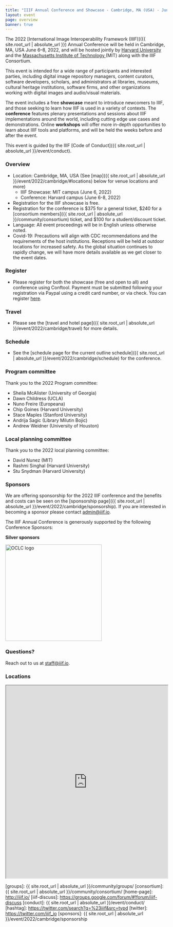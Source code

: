```yaml
---
title: "IIIF Annual Conference and Showcase - Cambridge, MA (USA) - June 6-8, 2022"
layout: event
page: overview
banner: true 
---
```




The 2022 [International Image Interoperability Framework (IIIF)]({{ site.root_url | absolute_url }}) Annual Conference will be held in Cambridge, MA, USA June 6–8, 2022, and will be hosted jointly by [Harvard University](https://www.harvard.edu/) and the [Massachusetts Institute of Technology ](https://mit.edu/)(MIT) along with the IIIF Consortium.

This event is intended for a wide range of participants and interested parties, including digital image repository managers, content curators, software developers, scholars, and administrators at libraries, museums, cultural heritage institutions, software firms, and other organizations working with digital images and audio/visual materials.

The event includes a free **showcase** meant to introduce newcomers to IIIF, and those seeking to learn how IIIF is used in a variety of contexts. The **conference** features plenary presentations and sessions about IIIF implementations around the world, including cutting edge use cases and demonstrations. Online **workshops** will offer more in-depth opportunities to learn about IIIF tools and platforms, and will be held the weeks before and after the event.

This event is guided by the IIIF [Code of Conduct]({{ site.root_url | absolute_url }}/event/conduct).


### **Overview**



* Location: Cambridge, MA, USA (See [map]({{ site.root_url | absolute_url }}/event/2022/cambridge/#locations) below for venue locations and more)
    * IIIF Showcase: MIT campus (June 6, 2022)
    * Conference: Harvard campus (June 6-8, 2022)
* Registration for the IIIF showcase is free.
* Registration for the conference is $375 for a general ticket, $240 for a [consortium members]({{ site.root_url | absolute_url }}/community/consortium) ticket, and $100 for a student/discount ticket.
* Language: All event proceedings will be in English unless otherwise noted.
* Covid-19: Precautions will align with CDC recommendations and the requirements of the host institutions. Receptions will be held at outdoor locations for increased safety. As the global situation continues to rapidly change, we will have more details available as we get closer to the event dates.


### **Register**



* Please register for both the showcase (free and open to all) and conference using Conftool. Payment must be submitted following your registration via Paypal using a credit card number, or via check. You can register [here](https://www.conftool.org/iiif2022/index.php?page=index).


### **Travel**



* Please see the [travel and hotel page]({{ site.root_url | absolute_url }}/event/2022/cambridge/travel) for more details.


### **Schedule**



* See the [schedule page for the current outline schedule]({{ site.root_url | absolute_url }}/event/2022/cambridge/schedule) for the conference.


### **Program committee**

Thank you to the 2022 Program committee:



* Sheila McAlister (University of Georgia)
* Dawn Childress (UCLA)
* Nuno Freire (Europeana)
* Chip Goines (Harvard University)
* Stace Maples (Stanford University)
* Andrija Sagic (Library Milutin Bojic)
* Andrew Weidner (University of Houston)


### **Local planning committee**

Thank you to the 2022 local planning committee:



* David Nunez (MIT)
* Rashmi Singhal (Harvard University)
* Stu Snydman (Harvard University)


### **Sponsors**

We are offering sponsorship for the 2022 IIIF conference and the benefits and costs can be seen on the [sponsorship page]({{ site.root_url | absolute_url }}/event/2022/cambridge/sponsorship). If you are interested in becoming a sponsor please contact [admin@iiif.io](mailto:admin@iiif.io).

The IIIF Annual Conference is generously supported by the following Conference Sponsors:


**Silver sponsors**  <br>

<a href="https://www.oclc.org/" style="border-bottom: none"><img src="{{ site.root_url | absolute_url }}/assets/event/sponsors/oclc_logo.png" alt='OCLC logo' style="width: 300px"></a>



### **Questions?**

Reach out to us at staff@iiif.io.


<!-- ### Outline program

The final program will continue to develop over the next few months but please see the outline below which gives an overview of the Boston IIIF Showcase and Conference. Note the Showcase will require a separate registration to the Conference.

<table class="api-table">
    <thead>
        <tr>
            <th>&nbsp;</th>
            <th><b>Showcase</b></th>
            <th colspan="3"><b>Conference</b></th>
        </tr>
        <tr>
            <th>Time</th>
            <th>Monday 1st June 2020</th>
            <th>Tuesday 2nd June 2020</th>
            <th>Wednesday 3rd June 2020</th>
            <th>Thursday 4th June 2020</th>
        </tr>
    </thead>
    <tbody>
        <tr>
            <td>Morning</td>
            <td>&nbsp;</td>
            <td>Workshops</td>
            <td>Plenary lightning talks and parallel sessions</td>
            <td>Parallel sessions</td>
        </tr>
        <tr>
            <td>Afternoon</td>
            <td>Showcase</td>
            <td>Conference plenary including community updates and lightning talks</td>
            <td>Parallel sessions</td>
            <td>Closing lightning talks and panel sessions</td>
        </tr>
        <tr>
            <td>Evening</td>
            <td>&nbsp;</td>
            <td>Conference reception</td>
            <td>IIIF Consortium members' reception</td>
            <td>&nbsp;</td>
        </tr>
    </tbody>
</table>    --> 

### Locations

<iframe src="https://www.google.com/maps/d/u/0/embed?mid=12xQYwT3lW4hjdJaRWlBayMjb3e0_OQZo&ctrl=true" style="width: 100%; height: 600px"></iframe>


[iiif]: https://iiif.io/
[harvard]: https://www.harvard.edu/
[mit]: https://mit.edu/
[groups]: {{ site.root_url | absolute_url }}/community/groups/
[consortium]: {{ site.root_url | absolute_url }}/community/consortium/
[home-page]: http://iiif.io/
[iiif-discuss]: https://groups.google.com/forum/#!forum/iiif-discuss
[conduct]: {{ site.root_url | absolute_url }}/event/conduct/
[hashtag]: https://twitter.com/search?q=%23iiif&src=typd
[twitter]: https://twitter.com/iiif_io
[sponsors]:  {{ site.root_url | absolute_url }}/event/2022/cambridge/sponsorship